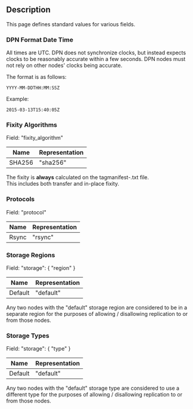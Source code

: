 ## Description

This page defines standard values for various fields.  

### DPN Format Date Time

All times are UTC.  DPN does not synchronize clocks, but instead expects clocks to be reasonably accurate within a few seconds.  DPN nodes must not rely on other nodes' clocks being accurate.  

The format is as follows:

    YYYY-MM-DDTHH:MM:SSZ

Example:
    
    2015-03-13T15:40:05Z

### Fixity Algorithms

Field: "fixity_algorithm"

|Name|Representation|
|----|--------------|
|SHA256|"sha256"|

The fixity is **__always__** calculated on the tagmanifest-<algorithm>.txt file.  
This includes both transfer and in-place fixity.

### Protocols

Field: "protocol"

|Name|Representation|
|----|--------------|
|Rsync|"rsync"|

### Storage Regions

Field: "storage": { "region" }

|Name|Representation|
|----|--------------|
|Default|"default"|

Any two nodes with the "default" storage region are considered to be in a separate region for the purposes of 
allowing / disallowing replication to or from those nodes.

### Storage Types

Field: "storage": { "type" }

|Name|Representation|
|----|--------------|
|Default|"default"|

Any two nodes with the "default" storage type are considered to use a different type for the purposes of 
allowing / disallowing replication to or from those nodes.
